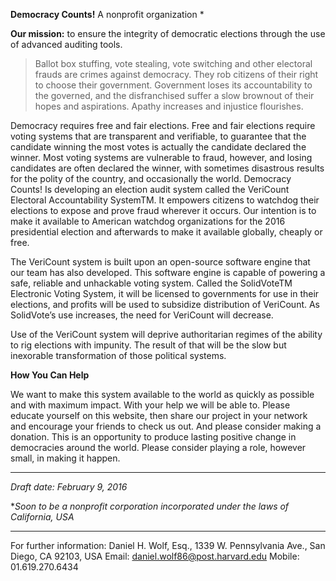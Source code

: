 

**Democracy Counts!**
A nonprofit organization *

**Our mission:** to ensure the integrity of democratic elections through the use of advanced auditing tools.

> Ballot box stuffing, vote stealing, vote switching and other electoral
> frauds are crimes against democracy. They rob citizens of their right
> to choose their government. Government loses its accountability to the
> governed, and the disfranchised suffer a slow brownout of their hopes
> and aspirations. Apathy increases and injustice flourishes.

Democracy requires free and fair elections. Free and fair elections require voting systems that are transparent and verifiable, to guarantee that the candidate winning the most votes is actually the candidate declared the winner. Most voting systems are vulnerable to fraud, however, and losing candidates are often declared the winner, with sometimes disastrous results for the polity of the country, and occasionally the world.
Democracy Counts! Is developing an election audit system called the VeriCount Electoral Accountability SystemTM. It empowers citizens to watchdog their elections to expose and prove fraud wherever it occurs. Our intention is to make it available to American watchdog organizations for the 2016 presidential election and afterwards to make it available globally, cheaply or free. 

The VeriCount system is built upon an open-source software engine that our team has also developed. This software engine is capable of powering a safe, reliable and unhackable voting system. Called the SolidVoteTM Electronic Voting System, it will be licensed to governments for use in their elections, and profits will be used to subsidize distribution of VeriCount. As SolidVote’s use increases, the need for VeriCount will decrease.

Use of the VeriCount system will deprive authoritarian regimes of the ability to rig elections with impunity. The result of that will be the slow but inexorable transformation of those political systems.

**How You Can Help**

We want to make this system available to the world as quickly as possible and with maximum impact. With your help we will be able to.
Please educate yourself on this website, then share our project in your network and encourage your friends to check us out. And please consider making a donation.
This is an opportunity to produce lasting positive change in democracies around the world. Please consider playing a role, however small, in making it happen.


----------


*Draft date: February 9, 2016*

**Soon to be a nonprofit corporation incorporated under the laws of California, USA*
 


----------


For further information: Daniel H. Wolf, Esq., 1339 W. Pennsylvania Ave., San Diego, CA 92103, USA 
Email: daniel.wolf86@post.harvard.edu Mobile: 01.619.270.6434 
